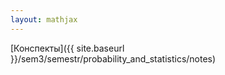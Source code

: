 ```yaml
---  
layout: mathjax  
---  
```


[Конспекты]({{ site.baseurl }}/sem3/semestr/probability_and_statistics/notes)  